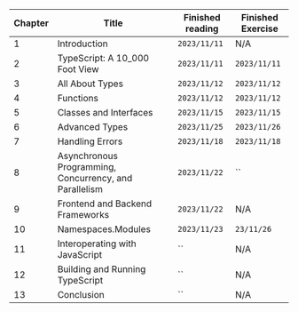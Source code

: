 
| Chapter | Title | Finished reading | Finished Exercise |
|----|----|----|----|
|1 | Introduction | `2023/11/11` |N/A|
|2 | TypeScript: A 10_000 Foot View | `2023/11/11` |`2023/11/11`|
|3 | All About Types | `2023/11/12` |`2023/11/12`|
|4 | Functions | `2023/11/12` |`2023/11/12`|
|5 | Classes and Interfaces | `2023/11/15` |`2023/11/15`|
|6 | Advanced Types | `2023/11/25` |`2023/11/26` |
|7 | Handling Errors | `2023/11/18` |`2023/11/18`|
|8 | Asynchronous Programming, Concurrency, and Parallelism | `2023/11/22` | ``|
|9 | Frontend and Backend Frameworks | `2023/11/22` | N/A |
|10 | Namespaces.Modules | `2023/11/23` |`23/11/26`|
|11 | Interoperating with JavaScript | `` |N/A|
|12 | Building and Running TypeScript | `` |N/A|
|13 | Conclusion | `` |N/A|
